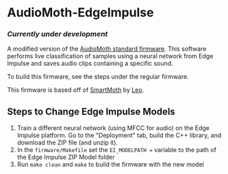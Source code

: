 # AudioMoth-EdgeImpulse

### *Currently under development* ###

A modified version of the [AudioMoth standard firmware](https://github.com/OpenAcousticDevices/AudioMoth-Project). This software performs live classification of samples using a neural network from Edge Impulse and saves audio clips containing a specific sound.

To build this firmware, see the steps under the regular firmware. 

This firmware is based off of [SmartMoth](https://github.com/leocorne/AudioMoth-Project) by [Leo](https://github.com/leocorne).

## Steps to Change Edge Impulse Models ##

1. Train a different neural network (using MFCC for audio) on the Edge Impulse platform. Go to the "Deployment" tab, build the C++ library, and download the ZIP file (and unzip it). 
2. In the `firmware/Makefile` set the `EI_MODELPATH =` variable to the path of the Edge Impulse ZIP Model folder
3. Run `make clean` and `make` to build the firmware with the new model 
